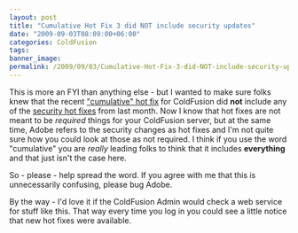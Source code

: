 ```yaml
---
layout: post
title: "Cumulative Hot Fix 3 did NOT include security updates"
date: "2009-09-03T08:09:00+06:00"
categories: ColdFusion 
tags: 
banner_image: 
permalink: /2009/09/03/Cumulative-Hot-Fix-3-did-NOT-include-security-updates
---
```


This is more an FYI than anything else - but I wanted to make sure folks knew that the recent <a href="http://kb2.adobe.com/cps/511/cpsid_51180.html">"cumulative" hot fix</a> for ColdFusion did <b>not</b> include any of the <a href="http://www.adobe.com/support/security/bulletins/apsb09-12.html">security hot fixes</a> from last month. Now I know that hot fixes are not meant to be <i>required</i> things for your ColdFusion server, but at the same time, Adobe refers to the security changes as hot fixes and I'm not quite sure how you could look at those as not required. I think if you use the word "cumulative" you are <i>really</i> leading folks to think that it includes <b>everything</b> and that just isn't the case here. 

So - please - help spread the word. If you agree with me that this is unnecessarily confusing, please bug Adobe. 

By the way - I'd love it if the ColdFusion Admin would check a web service for stuff like this. That way every time you log in you could see a little notice that new hot fixes were available.